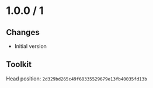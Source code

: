 # 1.0.0 / 1

## Changes

- Initial version

## Toolkit

Head position: `2d329bd265c49f68335529679e13fb40035fd13b`
